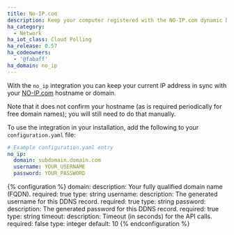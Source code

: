 ```yaml
---
title: No-IP.com
description: Keep your computer registered with the NO-IP.com dynamic DNS.
ha_category:
  - Network
ha_iot_class: Cloud Polling
ha_release: 0.57
ha_codeowners:
  - '@fabaff'
ha_domain: no_ip
---
```


With the `no_ip` integration you can keep your current IP address in sync with your [NO-IP.com](https://www.noip.com)  hostname or domain.

Note that it does not confirm your hostname (as is required periodically for free domain names); you will still need to do that manually.

To use the integration in your installation, add the following to your `configuration.yaml` file:

```yaml
# Example configuration.yaml entry
no_ip:
  domain: subdomain.domain.com
  username: YOUR_USERNAME
  password: YOUR_PASSWORD
```

{% configuration %}
  domain:
    description: Your fully qualified domain name (FQDN).
    required: true
    type: string
  username:
    description: The generated username for this DDNS record.
    required: true
    type: string
  password:
    description: The generated password for this DDNS record.
    required: true
    type: string
  timeout:
    description: Timeout (in seconds) for the API calls.
    required: false
    type: integer
    default: 10
{% endconfiguration %}
